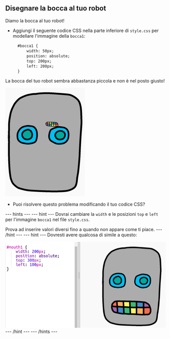 ## Disegnare la bocca al tuo robot

Diamo la bocca al tuo robot!

- Aggiungi il seguente codice CSS nella parte inferiore di `style.css` per modellare l'immagine della `bocca1`:
    
        #bocca1 {
            width: 50px;
            position: absolute;
            top: 200px;
            left: 200px;
        }
        

La bocca del tuo robot sembra abbastanza piccola e non è nel posto giusto!

![screenshot](images/robot-mouth.png)

- Puoi risolvere questo problema modificando il tuo codice CSS?

--- hints ---
 --- hint --- Dovrai cambiare la `width` e le posizioni `top` e `left` per l'immagine `bocca1` nel file `style.css`.

Prova ad inserire valori diversi fino a quando non appare come ti piace.
--- /hint ---
 --- hint --- Dovresti avere qualcosa di simile a questo:

![screenshot](images/robot-mouth-code.png)
--- /hint ---
--- /hints ---